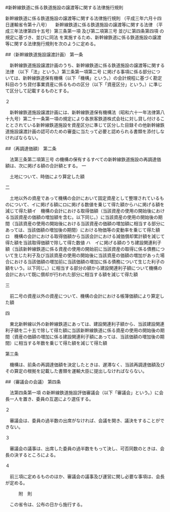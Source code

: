 #新幹線鉄道に係る鉄道施設の譲渡等に関する法律施行規則



新幹線鉄道に係る鉄道施設の譲渡等に関する法律施行規則
（平成三年六月十四日運輸省令第十八号）
　新幹線鉄道に係る鉄道施設の譲渡等に関する法律
（平成三年法律第四十五号）第三条第一項
及び第二項第三号
並びに第四条第四項
の規定に基づき、並びに同法
を実施するため、新幹線鉄道に係る鉄道施設の譲渡等に関する法律施行規則を次のように定める。

##（新幹線鉄道施設譲渡計画）
第一条

　新幹線鉄道施設譲渡計画のうち、新幹線鉄道に係る鉄道施設の譲渡等に関する法律
（以下「法」という。）第三条第一項第二号
に掲げる事項に係る部分については、新幹線鉄道保有機構（以下「機構」という。）の会計規程に基づく勘定科目のうち貸付事業資産に係るものの区分（以下「資産区分」という。）に準じて区分して記載するものとする。

２

　新幹線鉄道施設譲渡計画には、新幹線鉄道保有機構法（昭和六十一年法律第八十九号）第二十一条第一項の規定により各旅客鉄道株式会社に対し貸し付けることとされている新幹線鉄道施設を資産区分に準じて区分した目録その他新幹線鉄道施設譲渡計画の認可のための審査に当たって必要と認められる書類を添付しなければならない。



##（再調達価額）
第二条

　法第三条第二項第三号
の機構の保有するすべての新幹線鉄道施設の再調達価額は、次に掲げる額の合計額とする。
一

　土地について、時価により算定した額

二

　土地以外の資産であって機構の会計において固定資産として整理されているものについて、イに掲げる額にロに掲げる数値を乗じて得た額からハに掲げる額を減じて得た額イ　機構の会計における取得価額（当該資産の使用の開始後における当該資産の価額の増加額を含む。以下同じ。）に当該資産の使用の開始後の期間（当該資産の使用の開始後における当該資産の価額の増加額に相当する部分にあっては、当該価額の増加後の期間）における物価等の変動率を乗じて得た額
ロ　機構の会計における取得価額から当該会計における減価償却累計額を減じて得た額を当該取得価額で除して得た数値
ハ　イに掲げる額のうち建設関連利子額（当該新幹線鉄道に係る資産の使用の開始前に当該資産の取得に係る債務について生じた利子及び当該資産の使用の開始後に当該資産の価額の増加があった場合における当該価額の増加前に当該価額の増加に係る債務について生じた利子の額をいう。以下同じ。）に相当する部分の額から建設関連利子額について機構の会計において既に償却が行われた部分に相当する額を減じて得た額


三

　前二号の資産以外の資産について、機構の会計における帳簿価額により算定した額

四

　東北新幹線以外の新幹線鉄道にあっては、建設関連利子額から、当該建設関連利子額を二十五で除して得た額に当該新幹線鉄道に係る資産の使用の開始後の期間（資産の価額の増加に係る建設関連利子額にあっては、当該価額の増加後の期間）に相当する年数を乗じて得た額を減じて得た額




第三条


　機構は、前条の再調達価額を決定したときは、遅滞なく、当該再調達価額及びその算定の根拠を記載した書類を運輸大臣に提出しなければならない。



##（審議会の会議）
第四条

　法第四条第一項
の新幹線鉄道施設評価審議会（以下「審議会」という。）に会長一人を置き、委員の互選により選任する。

２

　審議会は、委員の過半数の出席がなければ、会議を開き、議決をすることができない。

３

　審議会の議事は、出席した委員の過半数をもって決し、可否同数のときは、会長の決するところによる。

４

　前三項に定めるもののほか、審議会の議事及び運営に関し必要な事項は、会長が定める。




　　　附　則


　この省令は、公布の日から施行する。






